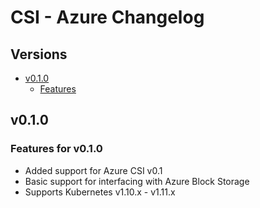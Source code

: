 # CSI - Azure Changelog

## Versions

- [v0.1.0](#v010)
  - [Features](#features-for-v010)

## v0.1.0

### Features for v0.1.0

* Added support for Azure CSI v0.1
* Basic support for interfacing with Azure Block Storage
* Supports Kubernetes v1.10.x - v1.11.x
